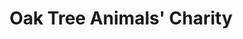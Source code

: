 ---
title: "Oak Tree Animals' Charity"
url: /carlisle/oak-tree-animals-charity/
shop: Gebrauchtwaren
---